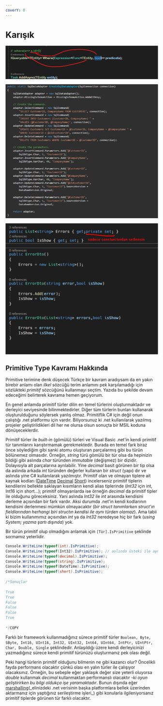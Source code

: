 ```yaml
---
coverY: 0
---
```


# Karışık

![](<../../.gitbook/assets/func delege.png>)

![](../../.gitbook/assets/sqlDataAdapter.png)

![](<../../.gitbook/assets/private set.png>)

## Primitive Type Kavramı Hakkında

Primitive terimine denk düşecek Türkçe bir kavram aradıysam da en yakın birebir anlamı olan _ilkel_ sözcüğü terim anlamını pek karşılamadığı için sözlükteki _primitif_ sözcüğünü kullanmayı seçtim. Yazıda bu şekilde devam edeceğimi belirterek kavrama hemen geçiyorum.

En genel anlamda primitif türler dilin en temel türlerini oluşturmaktadır ve derleyici seviyesinde bilinmektedirler. Diğer tüm türlerin bunları kullanarak oluşturulduğunu söylersek yanlış olmaz. Primitiflik C# için değil onun çalıştığı .net platformu için vardır. Biliyorsunuz ki .net kullanılarak yazılmış projeler geliştirildikleri dil her ne olursa olsun sonuçta bir MSIL koduna dönüşeceklerdir.

Primitif türler ile _built-in_ (gömülü) türleri ve Visual Basic .net'in kendi primitif tür tanımlarını karıştırmamak gerekmektedir. Burada en temel fark biraz önce söylediğim gibi sanki atomu oluşturan parçalarmış gibi bu türün bölünemez olmasıdır. Örneğin, _string_ türü gömülü bir tür olsa da hepinizin bildiği gibi aslında _char_ türünden _immutable_ (değişmez) bir dizidir. Dolayısıyla alt parçalarına ayrılabilir. Yine _decimal_ basit görünen bir tip olsa da aslında arkada _int_ türünden değerler kullanan bir _struct_ (yapı) dır ve aslında yine C# kullanılarak yazılmıştır. Primitif olan ve olmayan tiplere ait kaynak kodları ([DateTime](http://referencesource.microsoft.com/#mscorlib/system/int16.cs) [Decimal](http://referencesource.microsoft.com/#mscorlib/system/decimal.cs) [Short](http://referencesource.microsoft.com/#mscorlib/system/datetime.cs)) incelerseniz primitif tiplerin kendilerini bellekte saklayan kısımların kendi alias tiplerinde (_Int32_ için int, Int16 için short...); primitif olmayanlarda ise örneğin _decimal_ da primitif tipler ile olduğunu göreceksiniz. Yani aslında _Int32_ ile _int_ arasında kendisini derleme açısından bir fark vardır. Aksi durumda .net'in kendi kodlarının kendisini derlenmesi mümkün olmayacaktır (_bir struct tanımlarken struct'ın fieldlarından herhangi biri structın kendisi ile aynı türden olamaz_). Ama tabii ki bizim kullanımımız açısından _int_ ya da _Int32_ neredeyse hiç bir fark (_using System; yazma şartı dışında_) yok.

Bir türün primitif olup olmadığını anlamak için `[Tür].IsPrimitive` şeklinde sormamız yeterlidir.

```csharp
Console.WriteLine(typeof(int).IsPrimitive);
Console.WriteLine(typeof(Int32).IsPrimitive); // aslında üsteki ile aynı
Console.WriteLine(typeof(decimal).IsPrimitive);
Console.WriteLine(typeof(string).IsPrimitive);
Console.WriteLine(typeof(DateTime).IsPrimitive);
Console.WriteLine(typeof(short).IsPrimitive);

/*Sonuçlar

True
True
False
False
False
True

*/COPY
```

Farklı bir framework kullanmadığınız sürece primitif türler `Boolean, Byte, SByte, Int16, UInt16, Int32, UInt32, Int64, UInt64, IntPtr, UIntPtr, Char, Double, Single` şeklindedir. Anlaşıldığı üzere kendi derleyicinizi yazmadığınız sürece kendi primitif türünüzü oluşturmanız pek olası değil.

Peki hangi türlerin primitif olduğunu bilmenin ne gibi kazancı olur? Öncelikli fayda performans olacaktır çünkü olası en yalın türler ile çalışıyor olacaksınız. Örneğin, bu sebeple eğer yaklaşık değer size yeterli oluyorsa _double_ kullanmak _decimal_ kullanmaktan performanslı olacaktır -_ki oyun geliştirirken bu bilgi oldukça işe yaramaktadır_. Bunun dışında eğer [marshalling](https://msdn.microsoft.com/en-us/library/0t2cwe11\(v=vs.80\).aspx)(_elinizdeki .net verisinin başka platformlara bellek üzerinden aktarmanız için yaptığınız serileştirme işleri_) gibi konularla ilgileniyorsanız primitif tiplerde görünen tür farklı olacaktır.
